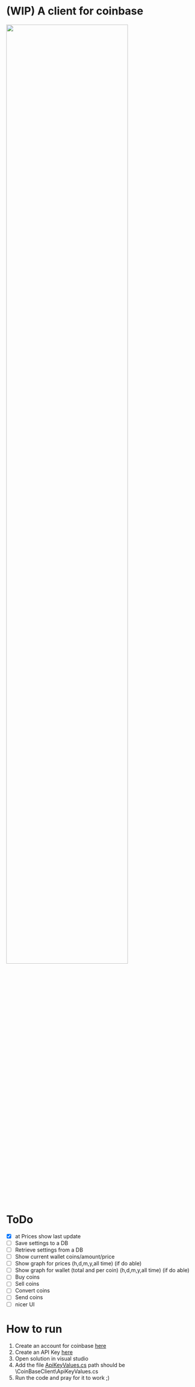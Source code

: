 # (WIP) A client for coinbase 
<img src="https://media.giphy.com/media/6Ben75r8SElL3wYOyv/giphy.gif" width=80%/>

# ToDo
- [x] at Prices show last update
- [ ] Save settings to a DB
- [ ] Retrieve settings from a DB
- [ ] Show current wallet coins/amount/price
- [ ] Show graph for prices (h,d,m,y,all time) (if do able)
- [ ] Show graph for wallet (total and per coin) (h,d,m,y,all time) (if do able)
- [ ] Buy coins
- [ ] Sell coins
- [ ] Convert coins
- [ ] Send coins
- [ ] nicer UI

# How to run
1. Create an account for coinbase [here](https://www.coinbase.com/join/kuiper_n7)
2. Create an API Key [here](https://www.coinbase.com/settings/api)
3. Open solution in visual studio
4. Add the file [ApiKeyValues.cs](https://pastebin.com/NaNLyt8R) path should be \CoinBaseClient\ApiKeyValues.cs
5. Run the code and pray for it to work ;)
